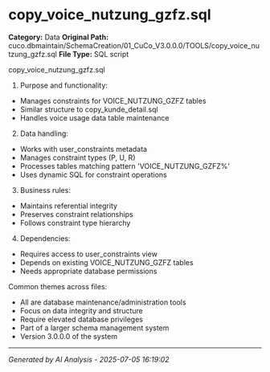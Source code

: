 # copy_voice_nutzung_gzfz.sql

**Category:** Data
**Original Path:** cuco.dbmaintain/SchemaCreation/01_CuCo_V3.0.0.0/TOOLS/copy_voice_nutzung_gzfz.sql
**File Type:** SQL script

copy_voice_nutzung_gzfz.sql
1. Purpose and functionality:
- Manages constraints for VOICE_NUTZUNG_GZFZ tables
- Similar structure to copy_kunde_detail.sql
- Handles voice usage data table maintenance

2. Data handling:
- Works with user_constraints metadata
- Manages constraint types (P, U, R)
- Processes tables matching pattern 'VOICE_NUTZUNG_GZFZ%'
- Uses dynamic SQL for constraint operations

3. Business rules:
- Maintains referential integrity
- Preserves constraint relationships
- Follows constraint type hierarchy

4. Dependencies:
- Requires access to user_constraints view
- Depends on existing VOICE_NUTZUNG_GZFZ tables
- Needs appropriate database permissions

Common themes across files:
- All are database maintenance/administration tools
- Focus on data integrity and structure
- Require elevated database privileges
- Part of a larger schema management system
- Version 3.0.0.0 of the system

---
*Generated by AI Analysis - 2025-07-05 16:19:02*
